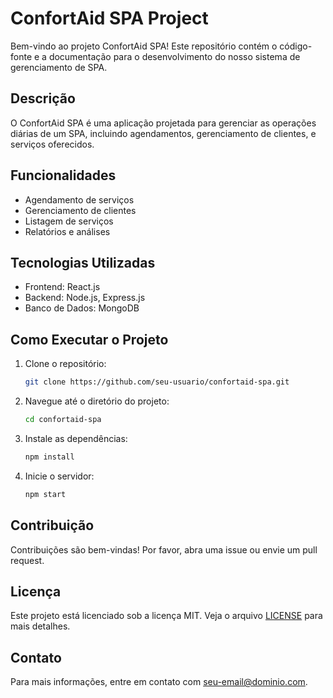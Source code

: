 # ConfortAid SPA Project

Bem-vindo ao projeto ConfortAid SPA! Este repositório contém o código-fonte e a documentação para o desenvolvimento do nosso sistema de gerenciamento de SPA.

## Descrição

O ConfortAid SPA é uma aplicação projetada para gerenciar as operações diárias de um SPA, incluindo agendamentos, gerenciamento de clientes, e serviços oferecidos.

## Funcionalidades

- Agendamento de serviços
- Gerenciamento de clientes
- Listagem de serviços
- Relatórios e análises

## Tecnologias Utilizadas

- Frontend: React.js
- Backend: Node.js, Express.js
- Banco de Dados: MongoDB

## Como Executar o Projeto

1. Clone o repositório:
    ```bash
    git clone https://github.com/seu-usuario/confortaid-spa.git
    ```
2. Navegue até o diretório do projeto:
    ```bash
    cd confortaid-spa
    ```
3. Instale as dependências:
    ```bash
    npm install
    ```
4. Inicie o servidor:
    ```bash
    npm start
    ```

## Contribuição

Contribuições são bem-vindas! Por favor, abra uma issue ou envie um pull request.

## Licença

Este projeto está licenciado sob a licença MIT. Veja o arquivo [LICENSE](LICENSE) para mais detalhes.

## Contato

Para mais informações, entre em contato com [seu-email@dominio.com](mailto:seu-email@dominio.com).
